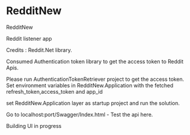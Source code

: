 # RedditNew
RedditNew

Reddit listener app

Credits : Reddit.Net library.

Consumed Authentication token library to get the access token to Reddit Apis.

Please run AuthenticationTokenRetriever project to get the access token.
Set environment variables in RedditNew.Application with the fetched refresh_token,access_token and app_id

set RedditNew.Application layer as startup project and run the solution.

Go to localhost:port/Swagger/Index.html - Test the api here.

Building UI in progress
